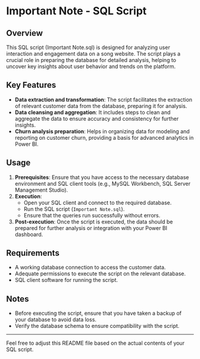 # Important Note - SQL Script

## Overview
This SQL script (Important Note.sql) is designed for analyzing user interaction and engagement data on a song website. The script plays a crucial role in preparing the database for detailed analysis, helping to uncover key insights about user behavior and trends on the platform.

## Key Features
- **Data extraction and transformation**: The script facilitates the extraction of relevant customer data from the database, preparing it for analysis.
- **Data cleansing and aggregation**: It includes steps to clean and aggregate the data to ensure accuracy and consistency for further insights.
- **Churn analysis preparation**: Helps in organizing data for modeling and reporting on customer churn, providing a basis for advanced analytics in Power BI.

## Usage
1. **Prerequisites**: Ensure that you have access to the necessary database environment and SQL client tools (e.g., MySQL Workbench, SQL Server Management Studio).
2. **Execution**:
    - Open your SQL client and connect to the required database.
    - Run the SQL script (`Important Note.sql`).
    - Ensure that the queries run successfully without errors.
3. **Post-execution**: Once the script is executed, the data should be prepared for further analysis or integration with your Power BI dashboard.

## Requirements
- A working database connection to access the customer data.
- Adequate permissions to execute the script on the relevant database.
- SQL client software for running the script.

## Notes
- Before executing the script, ensure that you have taken a backup of your database to avoid data loss.
- Verify the database schema to ensure compatibility with the script.
  
---

Feel free to adjust this README file based on the actual contents of your SQL script.
